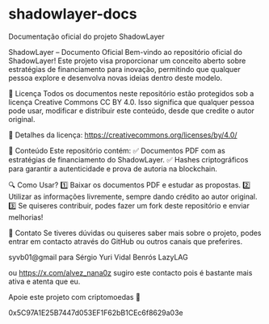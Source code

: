 # shadowlayer-docs
Documentação oficial do projeto ShadowLayer

ShadowLayer – Documento Oficial
Bem-vindo ao repositório oficial do ShadowLayer! Este projeto visa proporcionar um conceito aberto sobre estratégias de financiamento para inovação, permitindo que qualquer pessoa explore e desenvolva novas ideias dentro deste modelo.

📜 Licença
Todos os documentos neste repositório estão protegidos sob a licença Creative Commons CC BY 4.0. Isso significa que qualquer pessoa pode usar, modificar e distribuir este conteúdo, desde que credite o autor original.

🔗 Detalhes da licença: https://creativecommons.org/licenses/by/4.0/

📂 Conteúdo
Este repositório contém: ✅ Documentos PDF com as estratégias de financiamento do ShadowLayer. ✅ Hashes criptográficos para garantir a autenticidade e prova de autoria na blockchain.

🔍 Como Usar?
1️⃣ Baixar os documentos PDF e estudar as propostas. 2️⃣ Utilizar as informações livremente, sempre dando crédito ao autor original. 3️⃣ Se quiseres contribuir, podes fazer um fork deste repositório e enviar melhorias!

🚀 Contato
Se tiveres dúvidas ou quiseres saber mais sobre o projeto, podes entrar em contacto através do GitHub ou outros canais que preferires.

syvb01@gmail para Sérgio Yuri Vidal Benrós LazyLAG

ou https://x.com/alvez_nana0z sugiro este contacto pois é bastante mais ativa e atenta que eu.

Apoie este projeto com criptomoedas 🚀 

0x5C97A1E25B7447d053EF1F62bB1CEc6f8629a03e
